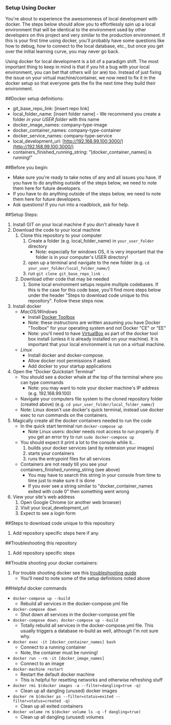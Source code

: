 ### Setup Using Docker

You're about to experience the awesomeness of local development with docker. The steps below should allow you to effortlessly spin up a local environment that will be identical to the environment used by other developers on this project and very similar to the production environment. If this is your first time using docker, you'll probably have some questions like how to debug, how to connect to the local database, etc., but once you get over the initial learning curve, you may never go back.

Using docker for local development is a bit of a paradigm shift. The most important thing to keep in mind is that if you hit a bug with your local environment, you can bet that others will (or are) too. Instead of just fixing the issue on your virtual machine/container, we now need to fix it in the docker setup so that everyone gets the fix the next time they build their environment.

##Docker setup definitions:

- git_base_repo_link: [insert repo link]
- local_folder_name: [insert folder name] - We recommend you create a folder *in your USER folder* with this name
- docker_image_names: company-type-image
- docker_container_names: company-type-container
- docker_service_names: company-type-service
- local_development_url:  [http://192.168.99.100:3000/](http://192.168.99.100:3000/)
- containers_finished_running_string: "[docker_container_names] is running!"

##Before you begin:

- Make sure you're ready to take notes of any and all issues you have. If you have to do anything outside of the steps below, we need to note them here for future developers.
- If you have to do anything outside of the steps below, we need to note them here for future developers.
- Ask questions! If you run into a roadblock, ask for help.

##Setup Steps:

1. Install GIT on your local machine if you don't already have it
1. Download the code to your local machine
    1. Clone this repository to your computer
        1. Create a folder (e.g. local_folder_name) in `your_user_folder` directory
            - Note: especially for windows OS, it is very important that the folder is in your computer's USER directory!
        1. open up a terminal and navigate to the new folder (e.g. `cd your_user_folder/local_folder_name/`)
        1. run `git clone git_base_repo_link .`
    1. Download other code that may be needed
        1. Some local environment setups require multiple codebases. If this is the case for this code base, you'll find more steps below under the header "Steps to download code unique to this repository". Follow these steps now.
1. Install docker
    - *MacOS/Windows*
        - Install [Docker Toolbox](https://docs.docker.com/engine/installation/)
        - Note: these instructions are written assuming you have Docker "Toolbox" for your operating system and not Docker "CE" or "EE"
        - Note: you'll need to have [VirtualBox](https://www.virtualbox.org/wiki/Downloads) as part of the docker tool box install (unless it is already installed on your machine). It is important that your local environment is run on a virtual machine.
    - *Linux*
        - Install docker and docker-compose.
        - Allow docker root permissions if asked.
        - Add docker to your startup applications
1. Open the "Docker Quickstart Terminal"
    - You should see a docker whale at the top of the terminal where you can type commands
        - Note: you may want to note your docker machine's IP address (e.g. 192.168.99.100)
    - Navigate your computers file system to the cloned repository folder (created above) (e.g. `cd your_user_folder/local_folder_name/`)
    - Note: Linux doesn't use docker's quick terminal, instead use docker exec to run commands on the containers.
1. Magically create all the docker containers needed to run the code
    - In the quick start terminal run `docker-compose up`
        - Note Linux users: docker needs root access to run properly. If you get an error try to run `sudo docker-compose up`
    - You should expect it print a lot to the console while it...
        1. builds your docker services (and by extension your images)
        1. starts your containers
        1. runs the entrypoint files for all services
    - Containers are not ready till you see your containers_finished_running_string (see above)
        - You may have to search this string in your console from time to time just to make sure it is done
        - If you ever see a string similar to "docker_container_names exited with code 0" then something went wrong
1. View your site's web address
    1. Open Google Chrome (or another web browser)
    1. Visit your local_development_url
    1. Expect to see a login form

##Steps to download code unique to this repository

1. Add repository specific steps here if any.

##Troubleshooting this repository

1. Add repository specific steps

##Trouble shooting your docker containers:

1. For trouble shooting docker see this [troubleshooting guide](https://github.com/bbuie/code_snipits/wiki/Docker-Trouble-Shooting)
    - You'll need to note some of the setup definitions noted above

##Helpful docker commands

- `docker-compose up --build`
    - Rebuild all services in the docker-compose.yml file
- `docker-compose down`
    - Shut down all services in the docker-compose.yml file
- `docker-compose down; docker-compose up --build`
    - Totally rebuild all services in the docker-compose.yml file. This usually triggers a database re-build as well, although I'm not sure why.
- `docker exec -it [docker_container_names] bash`
    - Connect to a running container
    - Note, the container must be running!
- `docker run --rm -it [docker_image_names]`
    - Connect to an image
- `docker-machine restart`
    - Restart the default docker machine
    - This is helpful for resetting networks and otherwise refreshing stuff
- `docker rmi $(docker images -a --filter=dangling=true -q)`
    - Clean up all dangling (unused) docker images
- `docker rm $(docker ps --filter=status=exited --filter=status=created -q)`
    - Clean up all exited containers
- `docker volume rm $(docker volume ls -q -f dangling=true)`
    - Clean up all dangling (unused) volumes